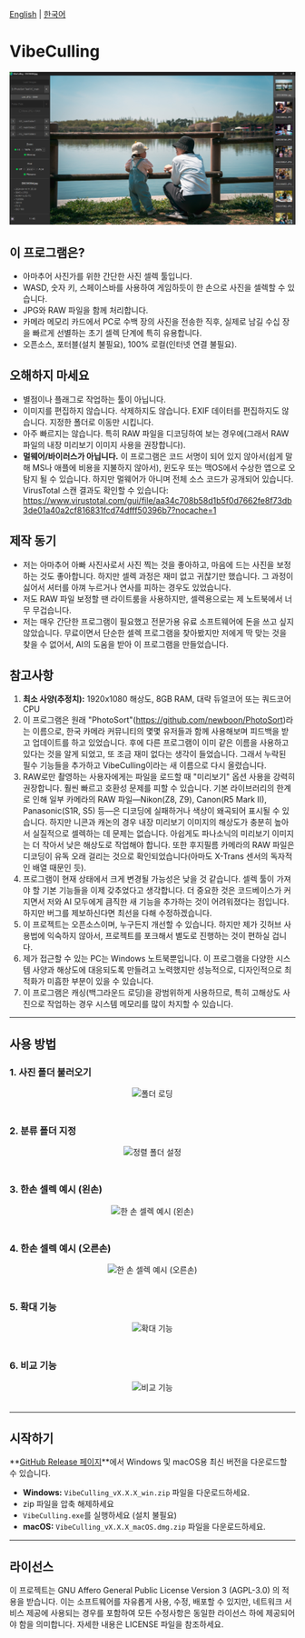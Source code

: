 [English](README.md) | [한국어](README.ko.md)

# VibeCulling

![VibeCulling 스크린샷](./.github/assets/vibeculling_main.png)

## 이 프로그램은?
*   아마추어 사진가를 위한 간단한 사진 셀렉 툴입니다.
*   WASD, 숫자 키, 스페이스바를 사용하여 게임하듯이 한 손으로 사진을 셀렉할 수 있습니다.
*   JPG와 RAW 파일을 함께 처리합니다.
*   카메라 메모리 카드에서 PC로 수백 장의 사진을 전송한 직후, 실제로 남길 수십 장을 빠르게 선별하는 초기 셀렉 단계에 특히 유용합니다.
*   오픈소스, 포터블(설치 불필요), 100% 로컬(인터넷 연결 불필요).

## 오해하지 마세요
*   별점이나 플래그로 작업하는 툴이 아닙니다.
*   이미지를 편집하지 않습니다. 삭제하지도 않습니다. EXIF 데이터를 편집하지도 않습니다. 지정한 폴더로 이동만 시킵니다.
*   아주 빠르지는 않습니다. 특히 RAW 파일을 디코딩하여 보는 경우에(그래서 RAW 파일의 내장 미리보기 이미지 사용을 권장합니다).
*   **멀웨어/바이러스가 아닙니다.** 이 프로그램은 코드 서명이 되어 있지 않아서(쉽게 말해 MS나 애플에 비용을 지불하지 않아서), 윈도우 또는 맥OS에서 수상한 앱으로 오탐지 될 수 있습니다. 하지만 멀웨어가 아니며 전체 소스 코드가 공개되어 있습니다. VirusTotal 스캔 결과도 확인할 수 있습니다: https://www.virustotal.com/gui/file/aa34c708b58d1b5f0d7662fe8f73db3de01a40a2cf816831fcd74dfff50396b7?nocache=1

## 제작 동기
*   저는 아마추어 아빠 사진사로서 사진 찍는 것을 좋아하고, 마음에 드는 사진을 보정하는 것도 좋아합니다. 하지만 셀렉 과정은 재미 없고 귀찮기만 했습니다. 그 과정이 싫어서 셔터를 아껴 누르거나 연사를 피하는 경우도 있었습니다.
*   저도 RAW 파일 보정할 땐 라이트룸을 사용하지만, 셀렉용으로는 제 노트북에서 너무 무겁습니다.
*   저는 매우 간단한 프로그램이 필요했고 전문가용 유료 소프트웨어에 돈을 쓰고 싶지 않았습니다. 무료이면서 단순한 셀렉 프로그램을 찾아봤지만 저에게 딱 맞는 것을 찾을 수 없어서, AI의 도움을 받아 이 프로그램을 만들었습니다.

## 참고사항
1.  **최소 사양(추정치):** 1920x1080 해상도, 8GB RAM, 대략 듀얼코어 또는 쿼드코어 CPU
2.  이 프로그램은 원래 "PhotoSort"(https://github.com/newboon/PhotoSort)라는 이름으로, 한국 카메라 커뮤니티의 몇몇 유저들과 함께 사용해보며 피드백을 받고 업데이트를 하고 있었습니다. 후에 다른 프로그램이 이미 같은 이름을 사용하고 있다는 것을 알게 되었고, 또 조금 재미 없다는 생각이 들었습니다. 그래서 누락된 필수 기능들을 추가하고 VibeCulling이라는 새 이름으로 다시 올렸습니다.
3.  RAW로만 촬영하는 사용자에게는 파일을 로드할 때 "미리보기" 옵션 사용을 강력히 권장합니다. 훨씬 빠르고 호환성 문제를 피할 수 있습니다. 기본 라이브러리의 한계로 인해 일부 카메라의 RAW 파일—Nikon(Z8, Z9), Canon(R5 Mark II), Panasonic(S1R, S5) 등—은 디코딩에 실패하거나 색상이 왜곡되어 표시될 수 있습니다. 하지만 니콘과 캐논의 경우 내장 미리보기 이미지의 해상도가 충분히 높아서 실질적으로 셀렉하는 데 문제는 없습니다. 아쉽게도 파나소닉의 미리보기 이미지는 더 작아서 낮은 해상도로 작업해야 합니다. 또한 후지필름 카메라의 RAW 파일은 디코딩이 유독 오래 걸리는 것으로 확인되었습니다(아마도 X-Trans 센서의 독자적인 배열 때문인 듯).
4.  프로그램이 현재 상태에서 크게 변경될 가능성은 낮을 것 같습니다. 셀렉 툴이 가져야 할 기본 기능들을 이제 갖추었다고 생각합니다. 더 중요한 것은 코드베이스가 커지면서 저와 AI 모두에게 큼직한 새 기능을 추가하는 것이 어려워졌다는 점입니다. 하지만 버그를 제보하신다면 최선을 다해 수정하겠습니다.
5.  이 프로젝트는 오픈소스이며, 누구든지 개선할 수 있습니다. 하지만 제가 깃허브 사용법에 익숙하지 않아서, 프로젝트를 포크해서 별도로 진행하는 것이 편하실 겁니다.
6.  제가 접근할 수 있는 PC는 Windows 노트북뿐입니다. 이 프로그램을 다양한 시스템 사양과 해상도에 대응되도록 만들려고 노력했지만 성능적으로, 디자인적으로 최적화가 미흡한 부분이 있을 수 있습니다.
7.  이 프로그램은 캐싱(백그라운드 로딩)을 광범위하게 사용하므로, 특히 고해상도 사진으로 작업하는 경우 시스템 메모리를 많이 차지할 수 있습니다.


---

## 사용 방법

### 1. 사진 폴더 불러오기
<div align="center">
  <img src=".github/assets/1-folderload-ko.webp" alt="폴더 로딩" style="margin-bottom: 20px;">
</div>

### 2. 분류 폴더 지정
<div align="center">
  <img src=".github/assets/2-sortfolder-ko.webp" alt="정렬 폴더 설정" style="margin-bottom: 20px;">
</div>

### 3. 한손 셀렉 예시 (왼손)
<div align="center">
  <img src=".github/assets/3-lefthand-ko.webp" alt="한 손 셀렉 예시 (왼손)" style="margin-bottom: 20px;">
</div>

### 4. 한손 셀렉 예시 (오른손)
<div align="center">
  <img src=".github/assets/4-righthand-ko.webp" alt="한 손 셀렉 예시 (오른손)" style="margin-bottom: 20px;">
</div>

### 5. 확대 기능
<div align="center">
  <img src=".github/assets/5-zoom-ko.webp" alt="확대 기능" style="margin-bottom: 20px;">
</div>

### 6. 비교 기능
<div align="center">
  <img src=".github/assets/6-compare-ko.webp" alt="비교 기능" style="margin-bottom: 20px;">

</div>

---

## 시작하기

**[GitHub Release 페이지](https://github.com/newboon/VibeCulling/releases)**에서 Windows 및 macOS용 최신 버전을 다운로드할 수 있습니다.

-   **Windows:** `VibeCulling_vX.X.X_win.zip` 파일을 다운로드하세요.
-   zip 파일을 압축 해제하세요
-   `VibeCulling.exe`를 실행하세요 (설치 불필요)
-   **macOS:** `VibeCulling_vX.X.X_macOS.dmg.zip` 파일을 다운로드하세요.


---

## 라이선스

이 프로젝트는 GNU Affero General Public License Version 3 (AGPL-3.0) 의 적용을 받습니다.
이는 소프트웨어를 자유롭게 사용, 수정, 배포할 수 있지만, 네트워크 서비스 제공에 사용되는 경우를 포함하여 모든 수정사항은 동일한 라이선스 하에 제공되어야 함을 의미합니다.
자세한 내용은 LICENSE 파일을 참조하세요.
